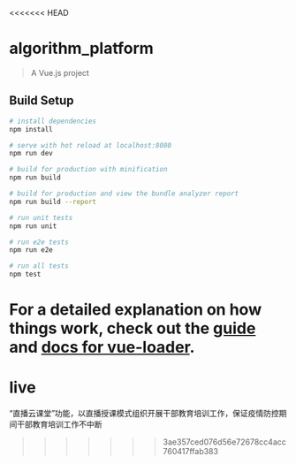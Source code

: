 <<<<<<< HEAD
# algorithm_platform

> A Vue.js project

## Build Setup

``` bash
# install dependencies
npm install

# serve with hot reload at localhost:8080
npm run dev

# build for production with minification
npm run build

# build for production and view the bundle analyzer report
npm run build --report

# run unit tests
npm run unit

# run e2e tests
npm run e2e

# run all tests
npm test
```

For a detailed explanation on how things work, check out the [guide](http://vuejs-templates.github.io/webpack/) and [docs for vue-loader](http://vuejs.github.io/vue-loader).
=======
# live
“直播云课堂”功能，以直播授课模式组织开展干部教育培训工作，保证疫情防控期间干部教育培训工作不中断
>>>>>>> 3ae357ced076d56e72678cc4acc760417ffab383
